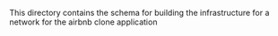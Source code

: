 This directory contains the schema for building the infrastructure for a network for the airbnb clone application
